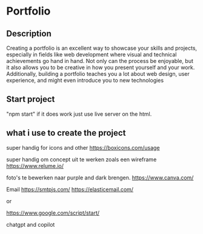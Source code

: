 # Portfolio

## Description

Creating a portfolio is an excellent way to showcase your skills and projects, especially in fields like web development where visual and technical achievements go hand in hand. Not only can the process be enjoyable, but it also allows you to be creative in how you present yourself and your work. Additionally, building a portfolio teaches you a lot about web design, user experience, and might even introduce you to new technologies

## Start project

"npm start" if it does work just use live server on the html.

## what i use to create the project

super handig for icons and other
https://boxicons.com/usage

super handig om concept uit te werken zoals een wireframe
https://www.relume.io/

foto's te bewerken naar purple and dark brengen.
https://www.canva.com/

Email
https://smtpjs.com/
https://elasticemail.com/

or

https://www.google.com/script/start/

chatgpt and copilot

```

```
